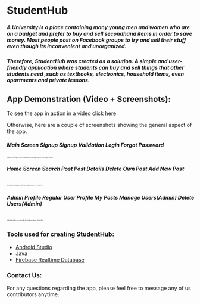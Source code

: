 # StudentHub

##### A University is a place containing many young men and women who are on a budget and prefer to buy and sell secondhand items in order to save money. Most people post on Facebook groups to try and sell their stuff even though its inconvenient and unorganized.

##### Therefore, StudentHub was created  as a solution. A simple and user-friendly application where students can buy and sell things that other students need ,such as textbooks, electronics, household items, even apartments and private lessons.



## App Demonstration (Video + Screenshots):

To see the app in action in a video click [here](https://youtu.be/zTdWtndu_RA)

Otherwise, here are a couple of screenshots showing the general aspect of the app.

#####     Main Screen			    Signup 		Signup Validation			Login			 Forgot Password

<img src="https://user-images.githubusercontent.com/57404551/148538394-271281e2-72e4-439a-9f6b-8a007c628539.png" alt="Main Screen" style="zoom:20%;" /><img src="https://user-images.githubusercontent.com/57404551/148538995-c32d084c-48b9-4fb7-b4f6-9603caa1c17c.png" alt="Signup screen" style="zoom:20%;" /><img src="https://user-images.githubusercontent.com/57404551/148539238-244f981d-0542-4286-8c91-a60ef4dee323.png" alt="Validation/ Error Handli g" style="zoom:20%;" /><img src="https://user-images.githubusercontent.com/57404551/148540656-3bec16f0-657c-4ea0-b677-8c9948b226e2.png" alt="Login Screen" style="zoom:20%;" /><img src="https://user-images.githubusercontent.com/57404551/148540803-5b99cbfc-e140-4fa1-851d-51ea9597df96.png" alt="Forgot Password" style="zoom:20%;" />      



#####     Home Screen		  Search Post 		  Post Details	  	Delete Own Post	   Add New Post	

<img src="https://user-images.githubusercontent.com/57404551/148540999-09571ae7-4088-4052-8c44-c10bdf64945e.png" alt="Home Screen" style="zoom:20%;" /><img src="https://user-images.githubusercontent.com/57404551/148541584-5160cc30-5ae9-4371-96a1-6a446ebc8f08.png" alt="Search Post" style="zoom:20%;" /><img src="https://user-images.githubusercontent.com/57404551/148542083-41684ad0-5e6e-42c0-95a6-6d4b8bc5ca8f.png" alt="Post Details" style="zoom:20%;" /><img src="https://user-images.githubusercontent.com/57404551/148542249-b59aa459-f5f8-41d4-8e4d-2534fe405aa8.png" alt="Delete Post" style="zoom:20%;" /> <img src="https://user-images.githubusercontent.com/57404551/148541095-07d59506-a8bf-4238-b97f-9769c19d1346.png" alt="Add Post" style="zoom:20%;" />



##### Admin Profile       Regular User Profile	  My Posts		Manage Users(Admin)  Delete Users(Admin)		 

<img src="https://user-images.githubusercontent.com/57404551/148541146-40481e3c-be1d-415b-b9c0-0c2a2f155742.png" alt="My Profile" style="zoom:20%;" /><img src="https://user-images.githubusercontent.com/57404551/148541288-ead1070e-9f27-4c36-b937-1f1cd5b6c3ae.png" alt="Reg user profile" style="zoom:20%;" /><img src="https://user-images.githubusercontent.com/57404551/148541695-4f1d815f-962a-411a-b68a-290d0e82b937.png" alt="My Posts" style="zoom:20%;" /><img src="https://user-images.githubusercontent.com/57404551/148541770-e1810e3a-c549-4442-a93f-3bd58e5cae11.png" alt="Manage Users" style="zoom:20%;" /> <img src="https://user-images.githubusercontent.com/57404551/148542381-ea41cf0f-88c2-4957-8e78-4f5e5f9247f5.png" alt="Add Post" style="zoom:20%;" />





### Tools used for creating StudentHub:

- [Android Studio](https://developer.android.com/studio)
- [Java](https://www.java.com/en/)
- [Firebase Realtime Database](https://firebase.google.com/docs/database)







### Contact Us:

For any questions regarding the app, please feel free to message any of us contributors anytime.







